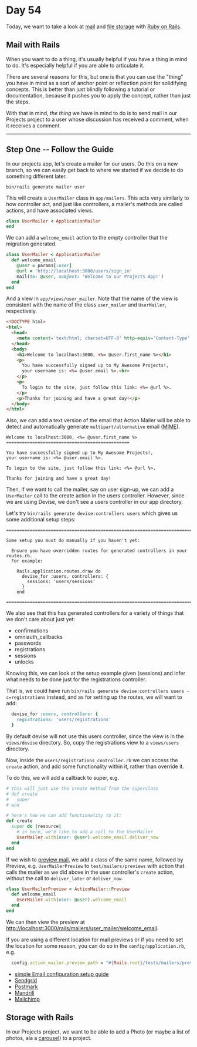 # Day 54  
  
Today, we want to take a look at [mail](https://guides.rubyonrails.org/action_mailer_basics.html) and [file storage](https://guides.rubyonrails.org/active_storage_overview.html) with [Ruby on Rails](https://guides.rubyonrails.org/).  

## Mail with Rails  
  
When you want to do a thing, it's usually helpful if you have a thing in mind to do. It's especially helpful if you are able to articulate it.  
  
There are several reasons for this, but one is that you can use the "thing" you have in mind as a sort of anchor point or reflection point for solidifying concepts. This is better than just blindly following a tutorial or documentation, because it pushes you to apply the concept, rather than just the steps.  
  
With that in mind, _the thing_ we have in mind to do is to send mail in our Projects project to a user whose discussion has received a comment, when it receives a comment.  

---

## Step One -- Follow the Guide  
  
In our projects app, let's create a mailer for our users. Do this on a new branch, so we can easily get back to where we started if we decide to do something different later.  

```
bin/rails generate mailer user
```
  
This will create a `UserMailer` class in `app/mailers`. This acts very similarly to how controller act, and just like controllers, a mailer's methods are called actions, and have associated views.
```ruby
class UserMailer < ApplicationMailer
end

```

We can add a `welcome_email` action to the empty controller that the migration generated.

```ruby
class UserMailer < ApplicationMailer
  def welcome_email
    @user = params[:user]
    @url = 'http://localhost:3000/users/sign_in'
    mail(to: @user, subject: 'Welcome to our Projects App!')
  end
end

```

And a view in `app/views/user_mailer`. Note that the name of the view is consistent with the name of the class `user_mailer` and `UserMailer`, respectively.

```html
<!DOCTYPE html>
<html>
  <head>
    <meta content='text/html; charset=UTF-8' http-equiv='Content-Type' />
  </head>
  <body>
    <h1>Welcome to localhost:3000, <%= @user.first_name %></h1>
    <p>
      You have successfully signed up to My Awesome Projects!,
      your username is: <%= @user.email %>.<br>
    </p>
    <p>
      To login to the site, just follow this link: <%= @url %>.
    </p>
    <p>Thanks for joining and have a great day!</p>
  </body>
</html>
```

Also, we can add a text version of the email that Action Mailer will be able to detect and automatically generate `multipart/alternative` email ([MIME](https://en.wikipedia.org/wiki/MIME#:~:text=Most%20commonly%2C%20multipart%2Falternative%20is,use%20of%20formatting%20and%20hyperlinks.)). 

```text
Welcome to localhost:3000, <%= @user.first_name %>
===============================================

You have successfully signed up to My Awesome Projects!,
your username is: <%= @user.email %>.

To login to the site, just follow this link: <%= @url %>.

Thanks for joining and have a great day!
```

Then, if we want to call the mailer, say on user sign-up, we can add a `UserMailer` call to the create action in the users controller. However, since we are using Devise, we don't see a users controller in our app directory.

Let's try `bin/rails generate devise:controllers users` which gives us some additional setup steps:
```
===============================================================================

Some setup you must do manually if you haven't yet:

  Ensure you have overridden routes for generated controllers in your routes.rb.
  For example:

    Rails.application.routes.draw do
      devise_for :users, controllers: {
        sessions: 'users/sessions'
      }
    end

===============================================================================
```

We also see that this has generated controllers for a variety of things that we don't care about just yet:
  * confirmations
  * omniauth_callbacks
  * passwords
  * registrations
  * sessions
  * unlocks

Knowing this, we can look at the setup example given (sessions) and infer what needs to be done just for the registrations controller.  
  
That is, we could have run `bin/rails generate devise:controllers users -c=registrations` instead, and as for setting up the routes, we will want to add:
```ruby
  devise_for :users, controllers: {
    registrations: 'users/registrations'
  }
```

By default devise will not use this users controller, since the view is in the `views/devise` directory. So, copy the registrations view to a `views/users` directory.

Now, inside the `users/registrations_controller.rb` we can access the `create` action, and add some functionality within it, rather than override it.  
  
To do this, we will add a callback to super, e.g.
```ruby
# this will just use the create method from the superclass
# def create
#   super
# end

# here's how we can add functionality to it:
def create
  super do |resource|
    # in here, we'd like to add a call to the UserMailer
    UserMailer.with(user: @user).welcome_email.deliver_now
  end
end
```

If we wish to [preview mail](https://guides.rubyonrails.org/action_mailer_basics.html#previewing-emails), we add a class of the same name, followed by Preview, e.g. `UserMailerPreview` to `test/mailers/previews` with action that calls the mailer as we did above in the user controller's `create` action, without the call to `deliver_later` or `deliver_now`.

```ruby
class UserMailerPreview < ActionMailer::Preview
  def welcome_email
    UserMailer.with(user: @user).welcome_email
  end
end

```
We can then view the preview at [http://localhost:3000/rails/mailers/user_mailer/welcome_email](http://localhost:3000/rails/mailers/user_mailer/welcome_email).

If you are using a different location for mail previews or if you need to set the location for some reason, you can do so in the `config/application.rb`, e.g.
```ruby
  config.action_mailer.preview_path = "#{Rails.root}/tests/mailers/previews"
```

  * [simple Email configuration setup guide](https://guides.rubyonrails.org/action_mailer_basics.html#example-action-mailer-configuration)
  * [Sendgrid](https://docs.sendgrid.com/for-developers/sending-email/rubyonrails)
  * [Postmark](https://postmarkapp.com/send-email/rails)
  * [Mandrill](https://github.com/renz45/mandrill_mailer)
  * [Mailchimp](https://mailchimp.com/developer/transactional/docs/smtp-integration/)


## Storage with Rails  
  
In our Projects project, we want to be able to add a Photo (or maybe a list of photos, ala a [carousel](https://getbootstrap.com/docs/5.0/components/carousel/)) to a project.  
  
